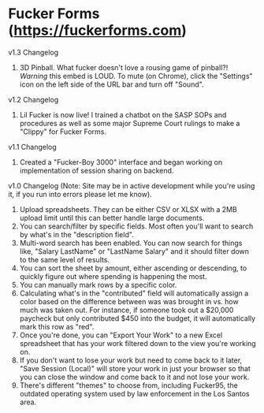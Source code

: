 # Fucker Forms (https://fuckerforms.com)

v1.3 Changelog
1) 3D Pinball. What fucker doesn't love a rousing game of pinball?! *Warning* this embed is LOUD. To mute (on Chrome), click the "Settings" icon on the left side of the URL bar and turn off "Sound".

v1.2 Changelog
1) Lil Fucker is now live! I trained a chatbot on the SASP SOPs and procedures as well as some major Supreme Court rulings to make a "Clippy" for Fucker Forms.

v1.1 Changelog
1) Created a "Fucker-Boy 3000" interface and began working on implementation of session sharing on backend. 

v1.0 Changelog (Note: Site may be in active development while you're using it, if you run into errors please let me know).

1) Upload spreadsheets. They can be either CSV or XLSX with a 2MB upload limit until this can better handle large documents. 
2) You can search/filter by specific fields. Most often you'll want to search by what's in the "description field".
3) Multi-word search has been enabled. You can now search for things like, "Salary LastName" or "LastName Salary" and it should filter down to the same level of results. 
4) You can sort the sheet by amount, either ascending or descending, to quickly figure out where spending is happening the most. 
5) You can manually mark rows by a specific color. 
6) Calculating what's in the "contributed" field will automatically assign a color based on the difference between was was brought in vs. how much was taken out. For instance, if someone took out a $20,000 paycheck but only contributed $450 into the budget, it will automatically mark this row as "red". 
7) Once you're done, you can "Export Your Work" to a new Excel spreadsheet that has your work filtered down to the view you're working on. 
8) If you don't want to lose your work but need to come back to it later, "Save Session (Local)" will store your work in just your browser so that you can close the window and come back to it and not lose your work.
9) There's different "themes" to choose from, including Fucker95, the outdated operating system used by law enforcement in the Los Santos area. 
